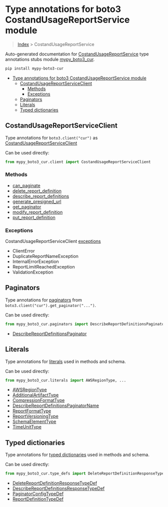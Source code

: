 # Type annotations for boto3 CostandUsageReportService module

> [Index](..) > CostandUsageReportService

Auto-generated documentation for
[CostandUsageReportService](https://boto3.amazonaws.com/v1/documentation/api/1.17.75/reference/services/cur.html#CostandUsageReportService)
type annotations stubs module
[mypy_boto3_cur](https://pypi.org/project/mypy-boto3-cur/).

```bash
pip install mypy-boto3-cur
```

- [Type annotations for boto3 CostandUsageReportService module](#type-annotations-for-boto3-costandusagereportservice-module)
  - [CostandUsageReportServiceClient](#costandusagereportserviceclient)
    - [Methods](#methods)
    - [Exceptions](#exceptions)
  - [Paginators](#paginators)
  - [Literals](#literals)
  - [Typed dictionaries](#typed-dictionaries)

## CostandUsageReportServiceClient

Type annotations for `boto3.client("cur")` as
[CostandUsageReportServiceClient](./client.md)

Can be used directly:

```python
from mypy_boto3_cur.client import CostandUsageReportServiceClient
```

### Methods

- [can_paginate](./client.md#can_paginate)
- [delete_report_definition](./client.md#delete_report_definition)
- [describe_report_definitions](./client.md#describe_report_definitions)
- [generate_presigned_url](./client.md#generate_presigned_url)
- [get_paginator](./client.md#get_paginator)
- [modify_report_definition](./client.md#modify_report_definition)
- [put_report_definition](./client.md#put_report_definition)

### Exceptions

CostandUsageReportServiceClient [exceptions](./client.md#exceptions)

- ClientError
- DuplicateReportNameException
- InternalErrorException
- ReportLimitReachedException
- ValidationException

## Paginators

Type annotations for [paginators](./paginators.md) from
`boto3.client("cur").get_paginator("...")`.

Can be used directly:

```python
from mypy_boto3_cur.paginators import DescribeReportDefinitionsPaginator, ...
```

- [DescribeReportDefinitionsPaginator](./paginators.md#describereportdefinitionspaginator)

## Literals

Type annotations for [literals](./literals.md) used in methods and schema.

Can be used directly:

```python
from mypy_boto3_cur.literals import AWSRegionType, ...
```

- [AWSRegionType](./literals.md#awsregiontype)
- [AdditionalArtifactType](./literals.md#additionalartifacttype)
- [CompressionFormatType](./literals.md#compressionformattype)
- [DescribeReportDefinitionsPaginatorName](./literals.md#describereportdefinitionspaginatorname)
- [ReportFormatType](./literals.md#reportformattype)
- [ReportVersioningType](./literals.md#reportversioningtype)
- [SchemaElementType](./literals.md#schemaelementtype)
- [TimeUnitType](./literals.md#timeunittype)

## Typed dictionaries

Type annotations for [typed dictionaries](./type_defs.md) used in methods and
schema.

Can be used directly:

```python
from mypy_boto3_cur.type_defs import DeleteReportDefinitionResponseTypeDef, ...
```

- [DeleteReportDefinitionResponseTypeDef](./type_defs.md#deletereportdefinitionresponsetypedef)
- [DescribeReportDefinitionsResponseTypeDef](./type_defs.md#describereportdefinitionsresponsetypedef)
- [PaginatorConfigTypeDef](./type_defs.md#paginatorconfigtypedef)
- [ReportDefinitionTypeDef](./type_defs.md#reportdefinitiontypedef)
